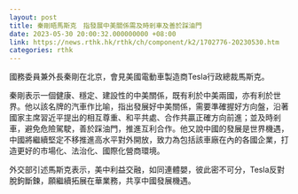 ```yaml
---
layout: post
title: 秦剛晤馬斯克　指發展中美關係需及時剎車及善於踩油門
date: 2023-05-30 20:00:32.000000000 +08:00
link: https://news.rthk.hk/rthk/ch/component/k2/1702776-20230530.htm
categories: rthk
---
```


國務委員兼外長秦剛在北京，會見美國電動車製造商Tesla行政總裁馬斯克。

秦剛表示一個健康、穩定、建設性的中美關係，既有利於中美兩國，亦有利於世界。他以該名牌的汽車作比喻，指出發展好中美關係，需要準確握好方向盤，沿著國家主席習近平提出的相互尊重、和平共處、合作共贏正確方向前進；並及時剎車，避免危險駕駛，善於踩油門，推進互利合作。他又說中國的發展是世界機遇，中國將繼續堅定不移推進高水平對外開放，致力為包括該車廠在內的各國企業，打造更好的市場化、法治化、國際化營商環境。

外交部引述馬斯克表示，美中利益交融，如同連體嬰，彼此密不可分，Tesla反對脫鉤斷鍊，願繼續拓展在華業務，共享中國發展機遇。
